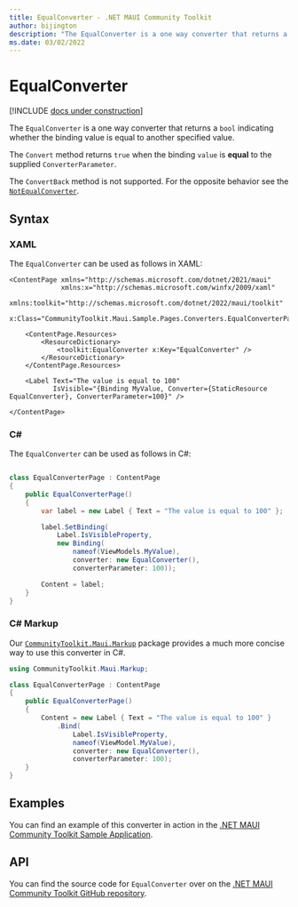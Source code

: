 ```yaml
---
title: EqualConverter - .NET MAUI Community Toolkit
author: bijington
description: "The EqualConverter is a one way converter that returns a bool indicating whether the binding value is equal to another specified value."
ms.date: 03/02/2022
---
```


# EqualConverter

[!INCLUDE [docs under construction](../includes/preview-note.md)]

The `EqualConverter` is a one way converter that returns a `bool` indicating whether the binding value is equal to another specified value.

The `Convert` method returns `true` when the binding `value` is **equal** to the supplied `ConverterParameter`.

The `ConvertBack` method is not supported. For the opposite behavior see the [`NotEqualConverter`](not-equal-converter.md).

## Syntax

### XAML

The `EqualConverter` can be used as follows in XAML:

```xaml
<ContentPage xmlns="http://schemas.microsoft.com/dotnet/2021/maui"
             xmlns:x="http://schemas.microsoft.com/winfx/2009/xaml"
             xmlns:toolkit="http://schemas.microsoft.com/dotnet/2022/maui/toolkit"
             x:Class="CommunityToolkit.Maui.Sample.Pages.Converters.EqualConverterPage">

    <ContentPage.Resources>
        <ResourceDictionary>
            <toolkit:EqualConverter x:Key="EqualConverter" />
        </ResourceDictionary>
    </ContentPage.Resources>

    <Label Text="The value is equal to 100"
           IsVisible="{Binding MyValue, Converter={StaticResource EqualConverter}, ConverterParameter=100}" />

</ContentPage>
```

### C#

The `EqualConverter` can be used as follows in C#:

```csharp

class EqualConverterPage : ContentPage
{
    public EqualConverterPage()
    {
        var label = new Label { Text = "The value is equal to 100" };

		label.SetBinding(
			Label.IsVisibleProperty,
			new Binding(
				nameof(ViewModels.MyValue),
				converter: new EqualConverter(),
				converterParameter: 100));

		Content = label;
    }
}
```

### C# Markup

Our [`CommunityToolkit.Maui.Markup`](../markup/markup.md) package provides a much more concise way to use this converter in C#.

```csharp
using CommunityToolkit.Maui.Markup;

class EqualConverterPage : ContentPage
{
    public EqualConverterPage()
    {
        Content = new Label { Text = "The value is equal to 100" }
            .Bind(
                Label.IsVisibleProperty,
                nameof(ViewModel.MyValue),
                converter: new EqualConverter(),
                converterParameter: 100);
    }
}
```

## Examples

You can find an example of this converter in action in the [.NET MAUI Community Toolkit Sample Application](https://github.com/CommunityToolkit/Maui/blob/main/samples/CommunityToolkit.Maui.Sample/Pages/Converters/EqualConverterPage.xaml).

## API

You can find the source code for `EqualConverter` over on the [.NET MAUI Community Toolkit GitHub repository](https://github.com/CommunityToolkit/Maui/blob/main/src/CommunityToolkit.Maui/Converters/EqualConverter.cs).

